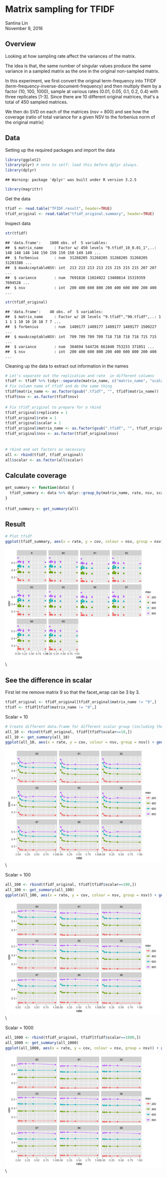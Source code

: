 # Matrix sampling for TFIDF
Santina Lin  
November 9, 2016  

## Overview 
Looking at how sampling rate affect the variances of the matrix. 

The idea is that, the same number of singular values produce the same variance in a sampled matrix as the one in the original non-sampled matrix. 

In this experiment, we first convert the original term-frequency into TFIDF (term-frequency-inverse-document-frequency) and then multiply them by a factor (10, 100, 1000), sample at various rates (0.01, 0.05, 0.1, 0.2, 0.4) with three replicates [1-3]. Since there are 10 different original matrices, that's a total of 450 sampled matrices. 

We then do SVD on each of the matrices (nsv = 800) and see how the coverage (ratio of total variance for a given NSV to the forbenius norm of the original matrix)

## Data
Setting up the required packages and import the data 

```r
library(ggplot2)
library(plyr) # note to self: load this before dplyr always. 
library(dplyr)
```

```
## Warning: package 'dplyr' was built under R version 3.2.5
```

```r
library(magrittr)
```
Get the data

```r
tfidf <- read.table("TFIDF.result", header=TRUE)
tfidf_original <- read.table("tfidf_original.summary", header=TRUE)
```
Inspect data 

```r
str(tfidf)
```

```
## 'data.frame':	1800 obs. of  5 variables:
##  $ matrix_name     : Factor w/ 450 levels "9.tfidf_10_0.01_1",..: 148 148 148 148 150 150 150 150 149 149 ...
##  $ forbenius       : num  31268205 31268205 31268205 31268205 31203386 ...
##  $ maxAcceptableNSV: int  213 213 213 213 215 215 215 215 207 207 ...
##  $ variance        : num  7691816 11024922 13408814 15319359 7694528 ...
##  $ nsv             : int  200 400 600 800 200 400 600 800 200 400 ...
```

```r
str(tfidf_original)
```

```
## 'data.frame':	40 obs. of  5 variables:
##  $ matrix_name     : Factor w/ 10 levels "9.tfidf","90.tfidf",..: 1 1 1 1 10 10 10 10 7 7 ...
##  $ forbenius       : num  1489177 1489177 1489177 1489177 1500227 ...
##  $ maxAcceptableNSV: int  709 709 709 709 718 718 718 718 715 715 ...
##  $ variance        : num  384694 544726 661040 753233 371051 ...
##  $ nsv             : int  200 400 600 800 200 400 600 800 200 400 ...
```

Cleaning up the data to extract out information in the names

```r
# Let's separate out the replication and rate  in different columns 
tfidf <- tfidf %>% tidyr::separate(matrix_name, c("matrix_name", "scalar", "rate", "replicate"), sep = "_") %>% readr::type_convert()
# Fix column name of tfidf and do the same thing 
tfidf$matrix_name <- as.factor(gsub(".tfidf", "", tfidf$matrix_name))
tfidf$nsv <- as.factor(tfidf$nsv)

# Fix tfidf_original to prepare for a rbind
tfidf_original$replicate = 1
tfidf_original$rate = 1
tfidf_original$scalar = 1
tfidf_original$matrix_name <- as.factor(gsub(".tfidf", "", tfidf_original$matrix_name))
tfidf_original$nsv <- as.factor(tfidf_original$nsv)


# rbind and set factors as necessary
all <- rbind(tfidf, tfidf_original)
all$scalar <- as.factor(all$scalar)
```

## Calculate coverage 


```r
get_summary <- function(data) {
  tfidf_summary <- data %>% dplyr::group_by(matrix_name, rate, nsv, scalar) %>% dplyr::summarise_at(c("variance", "forbenius"), c("mean", "sd")) %>% dplyr::mutate(cov = variance_mean / forbenius_mean)
}

tfidf_summary <- get_summary(all)
```


## Result 

```r
# Plot tfidf 
ggplot(tfidf_summary, aes(x = rate, y = cov, colour = nsv, group = nsv)) + geom_point() + facet_wrap(~matrix_name)
```

![](matrix_sampling_TFIDF_files/figure-html/unnamed-chunk-5-1.png)\

## See the difference in scalar

First let me remove matrix 9 so that the facet_wrap can be 3 by 3. 

```r
tfidf_original <- tfidf_original[tfidf_original$matrix_name != "9",]
tfidf <- tfidf[tfidf$matrix_name != "9",]
```


Scalar = 10

```r
# Create different data.frame for different scalar group (including the sample = 1 group)
all_10 <- rbind(tfidf_original, tfidf[tfidf$scalar==10,])
all_10 <- get_summary(all_10)
ggplot(all_10, aes(x = rate, y = cov, colour = nsv, group = nsv)) + geom_point() + geom_line() +  facet_wrap(~matrix_name)
```

![](matrix_sampling_TFIDF_files/figure-html/unnamed-chunk-7-1.png)\

Scalar = 100

```r
all_100 <- rbind(tfidf_original, tfidf[tfidf$scalar==100,])
all_100 <- get_summary(all_100)
ggplot(all_100, aes(x = rate, y = cov, colour = nsv, group = nsv)) + geom_point() + geom_line() +  facet_wrap(~matrix_name)
```

![](matrix_sampling_TFIDF_files/figure-html/unnamed-chunk-8-1.png)\

Scalar = 1000

```r
all_1000 <- rbind(tfidf_original, tfidf[tfidf$scalar==1000,])
all_1000 <- get_summary(all_1000)
ggplot(all_1000, aes(x = rate, y = cov, colour = nsv, group = nsv)) + geom_point() + geom_line() +  facet_wrap(~matrix_name)
```

![](matrix_sampling_TFIDF_files/figure-html/unnamed-chunk-9-1.png)\


